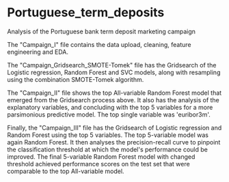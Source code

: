 # Portuguese_term_deposits
Analysis of the Portuguese bank term deposit marketing campaign

The "Campaign_I" file contains the data upload, cleaning, feature engineering and EDA.

The "Campaign_Gridsearch_SMOTE-Tomek" file has the Gridsearch of the Logistic regression, Random Forest and SVC models,
along with resampling using the combination SMOTE-Tomek algorithm.

The "Campaign_II" file shows the top All-variable Random Forest model that emerged from the Gridsearch process above.
It also has the analysis of the explanatory variables, and concluding with the top 5 variables for a more parsimonious predictive model. 
The top single variable was 'euribor3m'.

Finally, the "Campaign_III" file has the Gridsearch of Logistic regression and Random Forest using the top 5 variables.
The top 5-variable model was again Random Forest. It then analyses the precision-recall curve to pinpoint the
classification threshold at which the model's performance could be improved. The final 5-variable Random Forest model with 
changed threshold achieved performance scores on the test set that were comparable to the top All-variable model.
